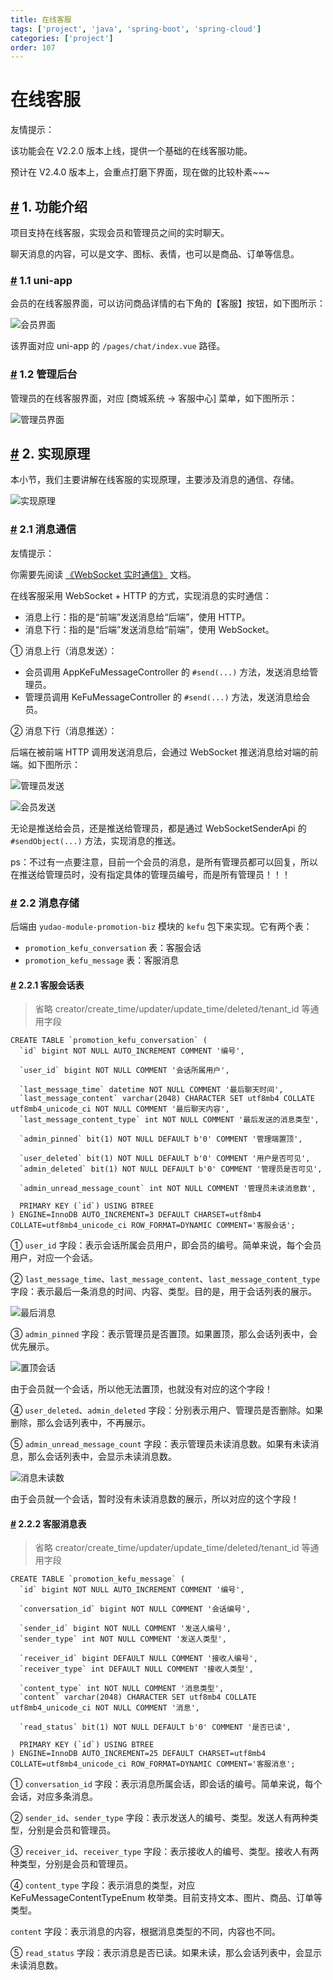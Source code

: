 ```yaml
---
title: 在线客服
tags: ['project', 'java', 'spring-boot', 'spring-cloud']
categories: ['project']
order: 107
---
```

# 在线客服

友情提示：

 该功能会在 V2.2.0 版本上线，提供一个基础的在线客服功能。

 预计在 V2.4.0 版本上，会重点打磨下界面，现在做的比较朴素~~~

 ## [#](#_1-功能介绍) 1. 功能介绍

 项目支持在线客服，实现会员和管理员之间的实时聊天。

 聊天消息的内容，可以是文字、图标、表情，也可以是商品、订单等信息。

 ### [#](#_1-1-uni-app) 1.1 uni-app

 会员的在线客服界面，可以访问商品详情的右下角的【客服】按钮，如下图所示：

 ![会员界面](https://cloud.iocoder.cn/img/%E5%95%86%E5%9F%8E%E6%89%8B%E5%86%8C/%E5%9C%A8%E7%BA%BF%E5%AE%A2%E6%9C%8D/%E4%BC%9A%E5%91%98%E7%95%8C%E9%9D%A2.png)

 该界面对应 uni-app 的 `/pages/chat/index.vue` 路径。

 ### [#](#_1-2-管理后台) 1.2 管理后台

 管理员的在线客服界面，对应 [商城系统 -> 客服中心] 菜单，如下图所示：

 ![管理员界面](https://cloud.iocoder.cn/img/%E5%95%86%E5%9F%8E%E6%89%8B%E5%86%8C/%E5%9C%A8%E7%BA%BF%E5%AE%A2%E6%9C%8D/%E7%AE%A1%E7%90%86%E5%91%98%E7%95%8C%E9%9D%A2.png)

 ## [#](#_2-实现原理) 2. 实现原理

 本小节，我们主要讲解在线客服的实现原理，主要涉及消息的通信、存储。

 ![实现原理](https://cloud.iocoder.cn/img/%E5%95%86%E5%9F%8E%E6%89%8B%E5%86%8C/%E5%9C%A8%E7%BA%BF%E5%AE%A2%E6%9C%8D/%E5%AE%9E%E7%8E%B0%E5%8E%9F%E7%90%86.png)

 ### [#](#_2-1-消息通信) 2.1 消息通信

 友情提示：

 你需要先阅读 [《WebSocket 实时通信》](/websocket/) 文档。

 在线客服采用 WebSocket + HTTP 的方式，实现消息的实时通信：

 * 消息上行：指的是“前端”发送消息给“后端”，使用 HTTP。
* 消息下行：指的是“后端”发送消息给“前端”，使用 WebSocket。

 ① 消息上行（消息发送）：

 * 会员调用 AppKeFuMessageController 的 `#send(...)` 方法，发送消息给管理员。
* 管理员调用 KeFuMessageController 的 `#send(...)` 方法，发送消息给会员。

 ② 消息下行（消息推送）：

 后端在被前端 HTTP 调用发送消息后，会通过 WebSocket 推送消息给对端的前端。如下图所示：

 ![管理员发送](https://cloud.iocoder.cn/img/%E5%95%86%E5%9F%8E%E6%89%8B%E5%86%8C/%E5%9C%A8%E7%BA%BF%E5%AE%A2%E6%9C%8D/%E7%AE%A1%E7%90%86%E5%91%98%E5%8F%91%E9%80%81.png)

 ![会员发送](https://cloud.iocoder.cn/img/%E5%95%86%E5%9F%8E%E6%89%8B%E5%86%8C/%E5%9C%A8%E7%BA%BF%E5%AE%A2%E6%9C%8D/%E4%BC%9A%E5%91%98%E5%8F%91%E9%80%81.png)

 无论是推送给会员，还是推送给管理员，都是通过 WebSocketSenderApi 的 `#sendObject(...)` 方法，实现消息的推送。

 ps：不过有一点要注意，目前一个会员的消息，是所有管理员都可以回复，所以在推送给管理员时，没有指定具体的管理员编号，而是所有管理员！！！

 ### [#](#_2-2-消息存储) 2.2 消息存储

 后端由 `yudao-module-promotion-biz` 模块的 `kefu` 包下来实现。它有两个表：

 * `promotion_kefu_conversation` 表：客服会话
* `promotion_kefu_message` 表：客服消息

 #### [#](#_2-2-1-客服会话表) 2.2.1 客服会话表

 
> 省略 creator/create\_time/updater/update\_time/deleted/tenant\_id 等通用字段

 
```
CREATE TABLE `promotion_kefu_conversation` (
  `id` bigint NOT NULL AUTO_INCREMENT COMMENT '编号',
  
  `user_id` bigint NOT NULL COMMENT '会话所属用户',
  
  `last_message_time` datetime NOT NULL COMMENT '最后聊天时间',
  `last_message_content` varchar(2048) CHARACTER SET utf8mb4 COLLATE utf8mb4_unicode_ci NOT NULL COMMENT '最后聊天内容',
  `last_message_content_type` int NOT NULL COMMENT '最后发送的消息类型',
  
  `admin_pinned` bit(1) NOT NULL DEFAULT b'0' COMMENT '管理端置顶',
  
  `user_deleted` bit(1) NOT NULL DEFAULT b'0' COMMENT '用户是否可见',
  `admin_deleted` bit(1) NOT NULL DEFAULT b'0' COMMENT '管理员是否可见',
  
  `admin_unread_message_count` int NOT NULL COMMENT '管理员未读消息数',
  
  PRIMARY KEY (`id`) USING BTREE
) ENGINE=InnoDB AUTO_INCREMENT=3 DEFAULT CHARSET=utf8mb4 COLLATE=utf8mb4_unicode_ci ROW_FORMAT=DYNAMIC COMMENT='客服会话';

```
① `user_id` 字段：表示会话所属会员用户，即会员的编号。简单来说，每个会员用户，对应一个会话。

 ② `last_message_time`、`last_message_content`、`last_message_content_type` 字段：表示最后一条消息的时间、内容、类型。目的是，用于会话列表的展示。

 ![最后消息](https://cloud.iocoder.cn/img/%E5%95%86%E5%9F%8E%E6%89%8B%E5%86%8C/%E5%9C%A8%E7%BA%BF%E5%AE%A2%E6%9C%8D/%E6%9C%80%E5%90%8E%E6%B6%88%E6%81%AF.png)

 ③ `admin_pinned` 字段：表示管理员是否置顶。如果置顶，那么会话列表中，会优先展示。

 ![置顶会话](https://cloud.iocoder.cn/img/%E5%95%86%E5%9F%8E%E6%89%8B%E5%86%8C/%E5%9C%A8%E7%BA%BF%E5%AE%A2%E6%9C%8D/%E7%BD%AE%E9%A1%B6%E4%BC%9A%E8%AF%9D.png)

 由于会员就一个会话，所以他无法置顶，也就没有对应的这个字段！

 ④ `user_deleted`、`admin_deleted` 字段：分别表示用户、管理员是否删除。如果删除，那么会话列表中，不再展示。

 ⑤ `admin_unread_message_count` 字段：表示管理员未读消息数。如果有未读消息，那么会话列表中，会显示未读消息数。

 ![消息未读数](https://cloud.iocoder.cn/img/%E5%95%86%E5%9F%8E%E6%89%8B%E5%86%8C/%E5%9C%A8%E7%BA%BF%E5%AE%A2%E6%9C%8D/%E6%B6%88%E6%81%AF%E6%9C%AA%E8%AF%BB%E6%95%B0.png)

 由于会员就一个会话，暂时没有未读消息数的展示，所以对应的这个字段！

 #### [#](#_2-2-2-客服消息表) 2.2.2 客服消息表

 
> 省略 creator/create\_time/updater/update\_time/deleted/tenant\_id 等通用字段

 
```
CREATE TABLE `promotion_kefu_message` (
  `id` bigint NOT NULL AUTO_INCREMENT COMMENT '编号',
  
  `conversation_id` bigint NOT NULL COMMENT '会话编号',
  
  `sender_id` bigint NOT NULL COMMENT '发送人编号',
  `sender_type` int NOT NULL COMMENT '发送人类型',
  
  `receiver_id` bigint DEFAULT NULL COMMENT '接收人编号',
  `receiver_type` int DEFAULT NULL COMMENT '接收人类型',
  
  `content_type` int NOT NULL COMMENT '消息类型',
  `content` varchar(2048) CHARACTER SET utf8mb4 COLLATE utf8mb4_unicode_ci NOT NULL COMMENT '消息',
  
  `read_status` bit(1) NOT NULL DEFAULT b'0' COMMENT '是否已读',

  PRIMARY KEY (`id`) USING BTREE
) ENGINE=InnoDB AUTO_INCREMENT=25 DEFAULT CHARSET=utf8mb4 COLLATE=utf8mb4_unicode_ci ROW_FORMAT=DYNAMIC COMMENT='客服消息';

```
① `conversation_id` 字段：表示消息所属会话，即会话的编号。简单来说，每个会话，对应多条消息。

 ② `sender_id`、`sender_type` 字段：表示发送人的编号、类型。发送人有两种类型，分别是会员和管理员。

 ③ `receiver_id`、`receiver_type` 字段：表示接收人的编号、类型。接收人有两种类型，分别是会员和管理员。

 ④ `content_type` 字段：表示消息的类型，对应 KeFuMessageContentTypeEnum 枚举类。目前支持文本、图片、商品、订单等类型。

 `content` 字段：表示消息的内容，根据消息类型的不同，内容也不同。

 ⑤ `read_status` 字段：表示消息是否已读。如果未读，那么会话列表中，会显示未读消息数。

